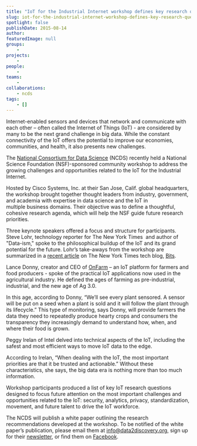 ```yaml
---
title: "IoT for the Industrial Internet workshop defines key research questions"
slug: iot-for-the-industrial-internet-workshop-defines-key-research-questions
spotlight: false
publishDate: 2015-08-14
author: 
featuredImage: null
groups:
    - 
projects:
    - 
people:
    - 
teams: 
    - 
collaborations:
    - ncds
tags:
    - []
---
```

Internet-enabled sensors and devices that network and communicate with each other – often called the Internet of Things (IoT) - are considered by many to be the next grand challenge in big data. While the constant connectivity of the IoT offers the potential to improve our economies, communities, and health, it also presents new challenges.

<!--more-->The <a href="http://data2discovery.org/" target="_blank">National Consortium for Data Science</a> (NCDS) recently held a National Science Foundation (NSF)-sponsored community workshop to address the growing challenges and opportunities related to the IoT for the Industrial Internet.

Hosted by Cisco Systems, Inc. at their San Jose, Calif. global headquarters, the workshop brought together thought leaders from industry, government, and academia with expertise in data science and the IoT in multiple business domains. Their objective was to define a thoughtful, cohesive research agenda, which will help the NSF guide future research priorities.

Three keynote speakers offered a focus and structure for participants. Steve Lohr, technology reporter for The New York Times  and author of "Data-ism," spoke to the philosophical buildup of the IoT and its grand potential for the future. Lohr’s take-aways from the workshop are summarized in a <a href="http://bits.blogs.nytimes.com/2015/08/03/the-internet-of-things-and-the-future-of-farming/?smid=tw-share&amp;_r=0" target="_blank">recent article</a> on The New York Times tech blog, <a href="http://bits.blogs.nytimes.com/author/steve-lohr/" target="_blank">Bits</a>.

Lance Donny, creator and CEO of <a href="http://www.onfarm.com/" target="_blank">OnFarm</a> – an IoT platform for farmers and food producers - spoke of the practical IoT applications now used in the agricultural industry. He defined the ages of farming as pre-industrial, industrial, and the new age of Ag 3.0.

In this age, according to Donny, “We’ll see every plant sensored. A sensor will be put on a seed when a plant is sold and it will follow the plant through its lifecycle.” This type of monitoring, says Donny, will provide farmers the data they need to repeatedly produce hearty crops and consumers the transparency they increasingly demand to understand how, when, and where their food is grown.

Peggy Irelan of Intel delved into technical aspects of the IoT, including the safest and most efficient ways to move IoT data to the edge.

According to Irelan, “When dealing with the IoT, the most important priorities are that it be trusted and actionable.” Without these characteristics, she says, the big data era is nothing more than too much information.

Workshop participants produced a list of key IoT research questions designed to focus future attention on the most important challenges and opportunities related to the IoT: security, analytics, privacy, standardization, movement, and future talent to drive the IoT workforce.

The NCDS will publish a white paper outlining the research recommendations developed at the workshop. To be notified of the white paper’s publication, please email them at <a href="mailto:info@data2discovery.org" target="_blank">info@data2discovery.org</a>, sign up for their <a href="http://renci.us3.list-manage.com/subscribe/post?u=c8914f488de27003a4fd3f676&amp;id=296a1a65e6" target="_blank">newsletter</a>, or find them on <a href="https://www.facebook.com/thencds" target="_blank">Facebook</a>.
